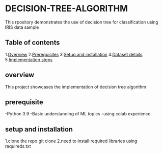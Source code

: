# DECISION-TREE-ALGORITHM
This rpository demonstrates the use of decision tree for classification using IRIS data sample
## Table of contents
1.[Overview](#overview)
2.[Prerequisites](#prerequisite)
3.[Setup and installation](#setup_and_instalation)
4.[Dataset details](#dataset_details)
5.[Implementation steps](#implementation_steps)


## overview
This project showcases the implementation of decision tree algorithm

## prerequisite

-Python 3.9
-Basic understanding of ML topics
-using colab experience

## setup and installation
1.clone the repo
git clone
2.need to install required libraries using requireds.txt
